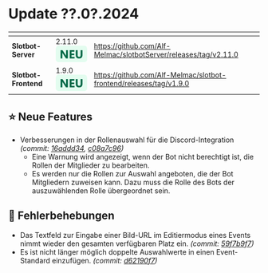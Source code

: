 # Update ??.0?.2024

<table data-card-size="large" data-view="cards"><thead><tr><th></th><th></th><th data-hidden data-card-target data-type="content-ref"></th></tr></thead><tbody><tr><td><strong>Slotbot-Server</strong></td><td>2.11.0 <img src="../../.gitbook/assets/Badge-New.png" alt="Neu" data-size="line"></td><td><a href="https://github.com/Alf-Melmac/slotbotServer/releases/tag/v2.11.0">https://github.com/Alf-Melmac/slotbotServer/releases/tag/v2.11.0</a></td></tr><tr><td><strong>Slotbot-Frontend</strong></td><td>1.9.0 <img src="../../.gitbook/assets/Badge-New.png" alt="Neu" data-size="line"></td><td><a href="https://github.com/Alf-Melmac/slotbot-frontend/releases/tag/v1.9.0">https://github.com/Alf-Melmac/slotbot-frontend/releases/tag/v1.9.0</a></td></tr></tbody></table>

## ⭐ Neue Features

* Verbesserungen in der Rollenauswahl für die Discord-Integration _(commit:_ [_16addd34_](https://github.com/Alf-Melmac/slotbot-frontend/commit/16addd34b20c8522ecf1aa201c548983db48a121)_,_ [_c08a7c96_](https://github.com/Alf-Melmac/slotbotServer/commit/c08a7c968cac6120effdf8912baf9752c395c1ed)_)_
  * Eine Warnung wird angezeigt, wenn der Bot nicht berechtigt ist, die Rollen der Mitglieder zu bearbeiten.
  * Es werden nur die Rollen zur Auswahl angeboten, die der Bot Mitgliedern zuweisen kann. Dazu muss die Rolle des Bots der auszuwählenden Rolle übergeordnet sein.

## 🐞 Fehlerbehebungen

* Das Textfeld zur Eingabe einer Bild-URL im Editiermodus eines Events nimmt wieder den gesamten verfügbaren Platz ein. _(commit:_ [_59f7b9f7_](https://github.com/Alf-Melmac/slotbot-frontend/commit/59f7b9f723ee4d139872387d612b273f81f02d85)_)_
* Es ist nicht länger möglich doppelte Auswahlwerte in einen Event-Standard einzufügen. _(commit:_ [_d62190f7_](https://github.com/Alf-Melmac/slotbotServer/commit/d62190f720fe6afbaf0c42942932c9fb79b717b4)_)_
